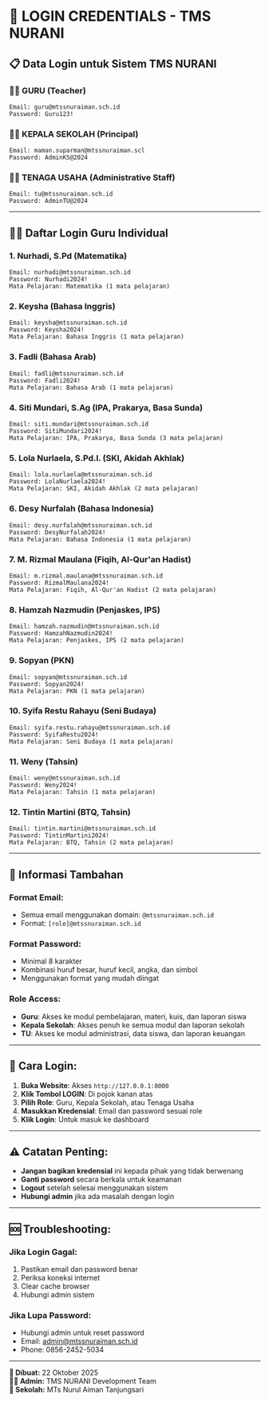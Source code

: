 # 🔐 LOGIN CREDENTIALS - TMS NURANI

## 📋 **Data Login untuk Sistem TMS NURANI**

### 👨‍🏫 **GURU (Teacher)**
```
Email: guru@mtssnuraiman.sch.id
Password: Guru123!
```

### 👨‍💼 **KEPALA SEKOLAH (Principal)**
```
Email: maman.suparman@mtssnuraiman.scl
Password: AdminKS@2024
```

### 👩‍💼 **TENAGA USAHA (Administrative Staff)**
```
Email: tu@mtssnuraiman.sch.id
Password: AdminTU@2024
```

---

## 👨‍🏫 **Daftar Login Guru Individual**

### **1. Nurhadi, S.Pd (Matematika)**
```
Email: nurhadi@mtssnuraiman.sch.id
Password: Nurhadi2024!
Mata Pelajaran: Matematika (1 mata pelajaran)
```

### **2. Keysha (Bahasa Inggris)**
```
Email: keysha@mtssnuraiman.sch.id
Password: Keysha2024!
Mata Pelajaran: Bahasa Inggris (1 mata pelajaran)
```

### **3. Fadli (Bahasa Arab)**
```
Email: fadli@mtssnuraiman.sch.id
Password: Fadli2024!
Mata Pelajaran: Bahasa Arab (1 mata pelajaran)
```

### **4. Siti Mundari, S.Ag (IPA, Prakarya, Basa Sunda)**
```
Email: siti.mundari@mtssnuraiman.sch.id
Password: SitiMundari2024!
Mata Pelajaran: IPA, Prakarya, Basa Sunda (3 mata pelajaran)
```

### **5. Lola Nurlaela, S.Pd.I. (SKI, Akidah Akhlak)**
```
Email: lola.nurlaela@mtssnuraiman.sch.id
Password: LolaNurlaela2024!
Mata Pelajaran: SKI, Akidah Akhlak (2 mata pelajaran)
```

### **6. Desy Nurfalah (Bahasa Indonesia)**
```
Email: desy.nurfalah@mtssnuraiman.sch.id
Password: DesyNurfalah2024!
Mata Pelajaran: Bahasa Indonesia (1 mata pelajaran)
```

### **7. M. Rizmal Maulana (Fiqih, Al-Qur'an Hadist)**
```
Email: m.rizmal.maulana@mtssnuraiman.sch.id
Password: RizmalMaulana2024!
Mata Pelajaran: Fiqih, Al-Qur'an Hadist (2 mata pelajaran)
```

### **8. Hamzah Nazmudin (Penjaskes, IPS)**
```
Email: hamzah.nazmudin@mtssnuraiman.sch.id
Password: HamzahNazmudin2024!
Mata Pelajaran: Penjaskes, IPS (2 mata pelajaran)
```

### **9. Sopyan (PKN)**
```
Email: sopyan@mtssnuraiman.sch.id
Password: Sopyan2024!
Mata Pelajaran: PKN (1 mata pelajaran)
```

### **10. Syifa Restu Rahayu (Seni Budaya)**
```
Email: syifa.restu.rahayu@mtssnuraiman.sch.id
Password: SyifaRestu2024!
Mata Pelajaran: Seni Budaya (1 mata pelajaran)
```

### **11. Weny (Tahsin)**
```
Email: weny@mtssnuraiman.sch.id
Password: Weny2024!
Mata Pelajaran: Tahsin (1 mata pelajaran)
```

### **12. Tintin Martini (BTQ, Tahsin)**
```
Email: tintin.martini@mtssnuraiman.sch.id
Password: TintinMartini2024!
Mata Pelajaran: BTQ, Tahsin (2 mata pelajaran)
```

---

## 🔑 **Informasi Tambahan**

### **Format Email:**
- Semua email menggunakan domain: `@mtssnuraiman.sch.id`
- Format: `[role]@mtssnuraiman.sch.id`

### **Format Password:**
- Minimal 8 karakter
- Kombinasi huruf besar, huruf kecil, angka, dan simbol
- Menggunakan format yang mudah diingat

### **Role Access:**
- **Guru**: Akses ke modul pembelajaran, materi, kuis, dan laporan siswa
- **Kepala Sekolah**: Akses penuh ke semua modul dan laporan sekolah
- **TU**: Akses ke modul administrasi, data siswa, dan laporan keuangan

---

## 📝 **Cara Login:**

1. **Buka Website**: Akses `http://127.0.0.1:8000`
2. **Klik Tombol LOGIN**: Di pojok kanan atas
3. **Pilih Role**: Guru, Kepala Sekolah, atau Tenaga Usaha
4. **Masukkan Kredensial**: Email dan password sesuai role
5. **Klik Login**: Untuk masuk ke dashboard

---

## ⚠️ **Catatan Penting:**

- **Jangan bagikan kredensial** ini kepada pihak yang tidak berwenang
- **Ganti password** secara berkala untuk keamanan
- **Logout** setelah selesai menggunakan sistem
- **Hubungi admin** jika ada masalah dengan login

---

## 🆘 **Troubleshooting:**

### **Jika Login Gagal:**
1. Pastikan email dan password benar
2. Periksa koneksi internet
3. Clear cache browser
4. Hubungi admin sistem

### **Jika Lupa Password:**
- Hubungi admin untuk reset password
- Email: admin@mtssnuraiman.sch.id
- Phone: 0856-2452-5034

---

**📅 Dibuat:** 22 Oktober 2025  
**👨‍💻 Admin:** TMS NURANI Development Team  
**🏫 Sekolah:** MTs Nurul Aiman Tanjungsari